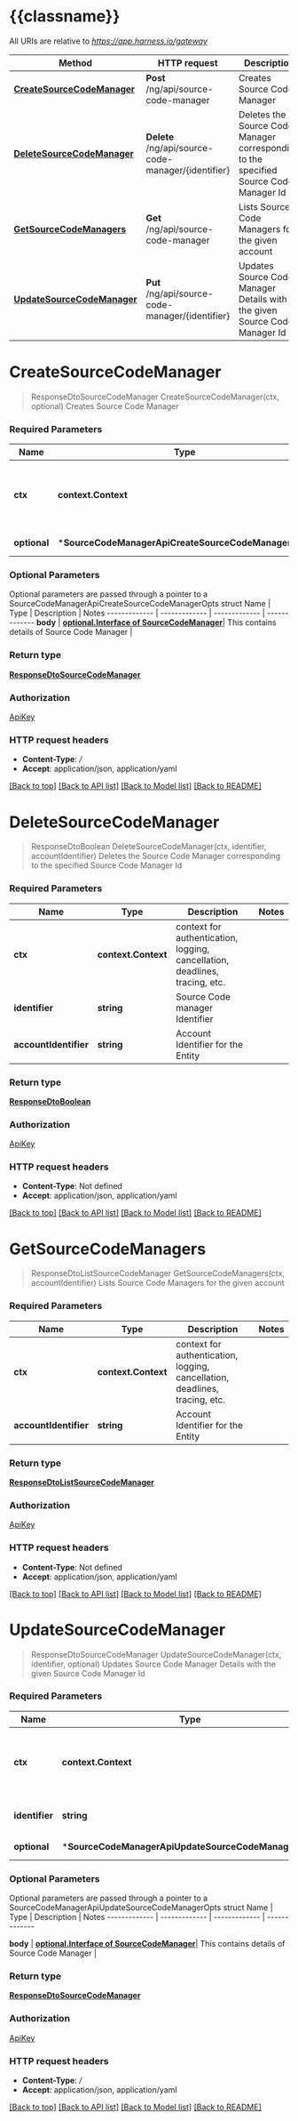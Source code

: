 # {{classname}}

All URIs are relative to *https://app.harness.io/gateway*

Method | HTTP request | Description
------------- | ------------- | -------------
[**CreateSourceCodeManager**](SourceCodeManagerApi.md#CreateSourceCodeManager) | **Post** /ng/api/source-code-manager | Creates Source Code Manager
[**DeleteSourceCodeManager**](SourceCodeManagerApi.md#DeleteSourceCodeManager) | **Delete** /ng/api/source-code-manager/{identifier} | Deletes the Source Code Manager corresponding to the specified Source Code Manager Id
[**GetSourceCodeManagers**](SourceCodeManagerApi.md#GetSourceCodeManagers) | **Get** /ng/api/source-code-manager | Lists Source Code Managers for the given account
[**UpdateSourceCodeManager**](SourceCodeManagerApi.md#UpdateSourceCodeManager) | **Put** /ng/api/source-code-manager/{identifier} | Updates Source Code Manager Details with the given Source Code Manager Id

# **CreateSourceCodeManager**
> ResponseDtoSourceCodeManager CreateSourceCodeManager(ctx, optional)
Creates Source Code Manager

### Required Parameters

Name | Type | Description  | Notes
------------- | ------------- | ------------- | -------------
 **ctx** | **context.Context** | context for authentication, logging, cancellation, deadlines, tracing, etc.
 **optional** | ***SourceCodeManagerApiCreateSourceCodeManagerOpts** | optional parameters | nil if no parameters

### Optional Parameters
Optional parameters are passed through a pointer to a SourceCodeManagerApiCreateSourceCodeManagerOpts struct
Name | Type | Description  | Notes
------------- | ------------- | ------------- | -------------
 **body** | [**optional.Interface of SourceCodeManager**](SourceCodeManager.md)| This contains details of Source Code Manager | 

### Return type

[**ResponseDtoSourceCodeManager**](ResponseDTOSourceCodeManager.md)

### Authorization

[ApiKey](../README.md#ApiKey)

### HTTP request headers

 - **Content-Type**: */*
 - **Accept**: application/json, application/yaml

[[Back to top]](#) [[Back to API list]](../README.md#documentation-for-api-endpoints) [[Back to Model list]](../README.md#documentation-for-models) [[Back to README]](../README.md)

# **DeleteSourceCodeManager**
> ResponseDtoBoolean DeleteSourceCodeManager(ctx, identifier, accountIdentifier)
Deletes the Source Code Manager corresponding to the specified Source Code Manager Id

### Required Parameters

Name | Type | Description  | Notes
------------- | ------------- | ------------- | -------------
 **ctx** | **context.Context** | context for authentication, logging, cancellation, deadlines, tracing, etc.
  **identifier** | **string**| Source Code manager Identifier | 
  **accountIdentifier** | **string**| Account Identifier for the Entity | 

### Return type

[**ResponseDtoBoolean**](ResponseDTOBoolean.md)

### Authorization

[ApiKey](../README.md#ApiKey)

### HTTP request headers

 - **Content-Type**: Not defined
 - **Accept**: application/json, application/yaml

[[Back to top]](#) [[Back to API list]](../README.md#documentation-for-api-endpoints) [[Back to Model list]](../README.md#documentation-for-models) [[Back to README]](../README.md)

# **GetSourceCodeManagers**
> ResponseDtoListSourceCodeManager GetSourceCodeManagers(ctx, accountIdentifier)
Lists Source Code Managers for the given account

### Required Parameters

Name | Type | Description  | Notes
------------- | ------------- | ------------- | -------------
 **ctx** | **context.Context** | context for authentication, logging, cancellation, deadlines, tracing, etc.
  **accountIdentifier** | **string**| Account Identifier for the Entity | 

### Return type

[**ResponseDtoListSourceCodeManager**](ResponseDTOListSourceCodeManager.md)

### Authorization

[ApiKey](../README.md#ApiKey)

### HTTP request headers

 - **Content-Type**: Not defined
 - **Accept**: application/json, application/yaml

[[Back to top]](#) [[Back to API list]](../README.md#documentation-for-api-endpoints) [[Back to Model list]](../README.md#documentation-for-models) [[Back to README]](../README.md)

# **UpdateSourceCodeManager**
> ResponseDtoSourceCodeManager UpdateSourceCodeManager(ctx, identifier, optional)
Updates Source Code Manager Details with the given Source Code Manager Id

### Required Parameters

Name | Type | Description  | Notes
------------- | ------------- | ------------- | -------------
 **ctx** | **context.Context** | context for authentication, logging, cancellation, deadlines, tracing, etc.
  **identifier** | **string**| Source Code manager Identifier | 
 **optional** | ***SourceCodeManagerApiUpdateSourceCodeManagerOpts** | optional parameters | nil if no parameters

### Optional Parameters
Optional parameters are passed through a pointer to a SourceCodeManagerApiUpdateSourceCodeManagerOpts struct
Name | Type | Description  | Notes
------------- | ------------- | ------------- | -------------

 **body** | [**optional.Interface of SourceCodeManager**](SourceCodeManager.md)| This contains details of Source Code Manager | 

### Return type

[**ResponseDtoSourceCodeManager**](ResponseDTOSourceCodeManager.md)

### Authorization

[ApiKey](../README.md#ApiKey)

### HTTP request headers

 - **Content-Type**: */*
 - **Accept**: application/json, application/yaml

[[Back to top]](#) [[Back to API list]](../README.md#documentation-for-api-endpoints) [[Back to Model list]](../README.md#documentation-for-models) [[Back to README]](../README.md)

